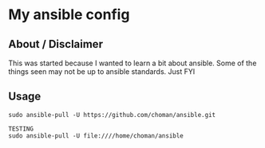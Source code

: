 # My ansible config




## About / Disclaimer

This was started because I wanted to learn a bit about ansible.  Some of the 
things seen may not be up to ansible standards.  Just FYI

## Usage


```
sudo ansible-pull -U https://github.com/choman/ansible.git

TESTING
sudo ansible-pull -U file:////home/choman/ansible
```
